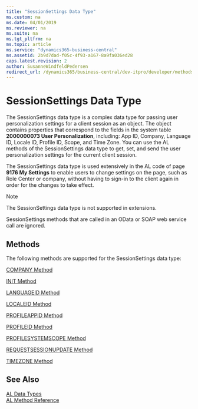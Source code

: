 ```yaml
---
title: "SessionSettings Data Type"
ms.custom: na
ms.date: 04/01/2019
ms.reviewer: na
ms.suite: na
ms.tgt_pltfrm: na
ms.topic: article
ms.service: "dynamics365-business-central"
ms.assetid: 2b9d7dad-f05c-4f93-a167-8a9fa036ed28
caps.latest.revision: 2
author: SusanneWindfeldPedersen
redirect_url: /dynamics365/business-central/dev-itpro/developer/methods-auto/library
---
```

# SessionSettings Data Type
The SessionSettings data type is a complex data type for passing user personalization settings for a client session as an object. The object contains properties that correspond to the fields in the system table **2000000073 User Personalization**, including: App ID, Company, Language ID, Locale ID, Profile ID, Scope, and Time Zone. You can use the AL methods of the SessionSettings data type to get, set, and send the user personalization settings for the current client session.

The SessionSettings data type is used extensively in the AL code of page **9176 My Settings** to enable users to change settings on the page, such as Role Center or company, without having to sign-in to the client again in order for the changes to take effect. 

> [!NOTE]  
> The SessionSettings data type is not supported in extensions.
>
> SessionSettings methods that are called in an OData or SOAP web service call are ignored.

## Methods
The following methods are supported for the SessionSettings data type:

[COMPANY Method](../methods/devenv-company-method-sessionsettings.md)

[INIT Method](../methods/devenv-init-method-sessionsettings.md)

[LANGUAGEID Method](../methods/devenv-languageid-method-sessionsettings.md)

[LOCALEID Method](../methods/devenv-localeid-method-sessionsettings.md)

[PROFILEAPPID Method](../methods/devenv-profileappid-method-sessionsettings.md)

[PROFILEID Method](../methods/devenv-profileid-method-sessionsettings.md)

[PROFILESYSTEMSCOPE Method](../methods/devenv-profilesystemscope-method-sessionsettings.md)

[REQUESTSESSIONUPDATE Method](../methods/devenv-requestsessionupdate-method.md)   

[TIMEZONE Method](../methods/devenv-timezone-method-sessionsettings.md)

## See Also  
[AL Data Types](devenv-al-data-types.md)  
[AL Method Reference](../methods/devenv-al-method-reference.md)  